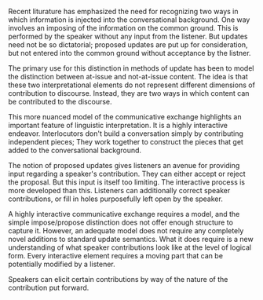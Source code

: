 Recent liturature has emphasized the need for recognizing two ways in which information is injected into the conversational background. One way involves an imposing of the information on the common ground.  This is performed by the speaker without any input from the listener. But updates need not be so dictatorial; proposed updates are put up for consideration, but not entered into the common ground without acceptance by the listner.

The primary use for this distinction in methods of update has been to model the distinction between at-issue and not-at-issue content.  The idea is that these two interpretational elements do not represent different dimensions of contribution to discourse.  Instead, they are two ways in which content can be contributed to the discourse.

This more nuanced model of the communicative exchange highlights an important feature of linguistic interpretation.  It is a highly interactive endeavor.  Interlocutors don't build a conversation simply by contributing independent pieces; They work together to construct the pieces that get added to the conversational background.

The notion of proposed updates gives listeners an avenue for providing input regarding a speaker's contribution.  They can either accept or reject the proposal.  But this input is itself too limiting. The interactive process is more developed than this.  Listeners can additionally correct speaker contributions, or fill in holes purposefully left open by the speaker.

A highly interactive communicative exchange requires a model, and the simple impose/propose distinction does not offer enough structure to capture it.  However, an adequate model does not require any completely novel additions to standard update semantics.  What it does require is a new understanding of what speaker contributions look like at the level of logical form.  Every interactive element requires a moving part that can be potentially modified by a listener.

Speakers can elicit certain contributions by way of the nature of the contribution put forward.